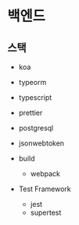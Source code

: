 # 백엔드

## 스택

* koa
* typeorm
* typescript
* prettier
* postgresql
* jsonwebtoken

* build
    * webpack

* Test Framework
    * jest
    * supertest


    